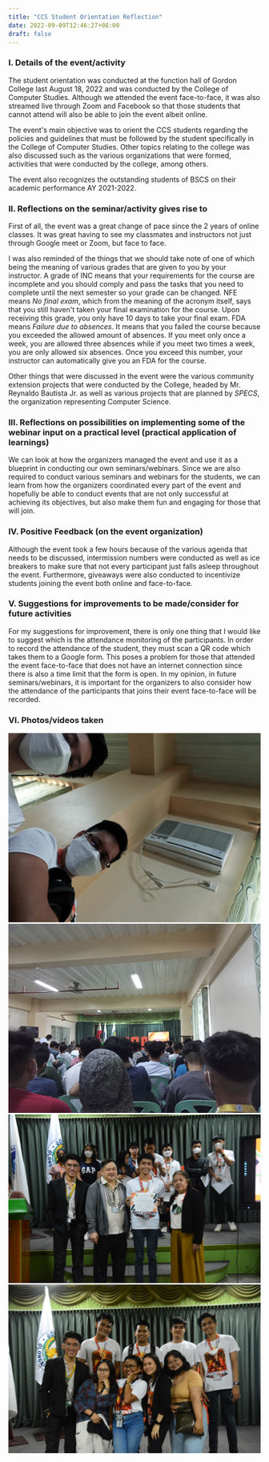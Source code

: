 ```yaml
---
title: "CCS Student Orientation Reflection"
date: 2022-09-09T12:46:27+08:00
draft: false
---
```


### I. Details of the event/activity
The student orientation was conducted at the function hall of Gordon College last August 18, 2022 and was conducted by the College of Computer Studies. Although we attended the event face-to-face, it was also streamed live through Zoom and Facebook so that those students that cannot attend will also be able to join the event albeit online. 

The event's main objective was to orient the CCS students regarding the policies and guidelines that must be followed by the student specifically in the College of Computer Studies. Other topics relating to the college was also discussed such as the various organizations that were formed, activities that were conducted by the college, among others. 

The event also recognizes the outstanding students of BSCS on their academic performance AY 2021-2022. 

### II. Reflections on the seminar/activity gives rise to
First of all, the event was a great change of pace since the 2 years of online classes. It was great having to see my classmates and instructors not just through Google meet or Zoom, but face to face.

I was also reminded of the things that we should take note of one of which being the meaning of various grades that are given to you by your instructor. A grade of INC means that your requirements for the course are incomplete and you should comply and pass the tasks that you need to complete until the next semester so your grade can be changed. NFE means *No final exam*, which from the meaning of the acronym itself, says that you still haven't taken your final examination for the course. Upon receiving this grade, you only have 10 days to take your final exam. FDA means *Failure due to absences*. It means that you failed the course because you exceeded the allowed amount of absences. If you meet only once a week, you are allowed three absences while if you meet two times a week, you are only allowed six absences. Once you exceed this number, your instructor can automatically give you an FDA for the course.

Other things that were discussed in the event were the various community extension projects that were conducted by the College, headed by Mr. Reynaldo Bautista Jr. as well as various projects that are planned by *SPECS*, the organization representing Computer Science.

### III. Reflections on possibilities on implementing some of the webinar input on a practical level (practical application of learnings)
We can look at how the organizers managed the event and use it as a blueprint in conducting our own seminars/webinars. Since we are also required to conduct various seminars and webinars for the students, we can learn from how the organizers coordinated every part of the event and hopefully be able to conduct events that are not only successful at achieving its objectives, but also make them fun and engaging for those that will join.

### IV. Positive Feedback (on the event organization)
Although the event took a few hours because of the various agenda that needs to be discussed, intermission numbers were conducted as well as ice breakers to make sure that not every participant just falls asleep throughout the event. Furthermore, giveaways were also conducted to incentivize students joining the event both online and face-to-face.

### V. Suggestions for improvements to be made/consider for future activities
For my suggestions for improvement, there is only one thing that I would like to suggest which is the attendance monitoring of the participants. In order to record the attendance of the student, they must scan a QR code which takes them to a Google form. This poses a problem for those that attended the event face-to-face that does not have an internet connection since there is also a time limit that the form is open. In my opinion, in future seminars/webinars, it is important for the organizers to also consider how the attendance of the participants that joins their event face-to-face will be recorded.

### VI. Photos/videos taken
![Selfie of two people](/posts/orientation/images/3.jpg "First image")
![Image of venue](/posts/orientation/images/4.jpg "Second image")
![Image of me](/posts/orientation/images/6.jpg "Third image")
![BSCS](/posts/orientation/images/7.jpg "Fourth image")
